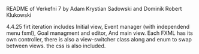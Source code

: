README of Verkefni 7 by Adam Krystian Sadowski and Dominik Robert Klukowski 

4.4.25
firt iteration includes
Initial view,
Event manager (with independend menu fxml),
Goal managment and editor,
And main view.
Each FXML has its own controller, there is also 
a view-switcher class along and enum to swap between views. 
the css is also included. 
